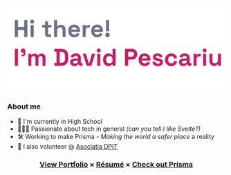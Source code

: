 <!--
    If you are reading this it means you either hate the readme or love it...
    Either way, hi :)

    Also you might want to see davidpescariu.com
-->

<a href="https://github.com/davidp-ro">
    <img src="https://github.com/davidp-ro/davidp-ro/blob/master/assets/Header.png" alt="Header Image"/>
</a>

### About me

- 🏫 I'm currently in High School
- 👨🏻‍💻 Passionate about tech in general _(can you tell I like Svelte?)_
- 🛠️ Working to make Prisma - _Making the world a safer place_ a reality
- 🫶 I also volunteer @ <a href="https://dpit.ro/" target="_blank">Asociatia DPIT</a>

<h3 align=center>
    <a href="https://davidpescariu.com" target="_blank">View Portfolio</a>
    &times;
    <a href="https://davidpescariu.com/David%20Pescariu%20-%20Resume.pdf" target="_blank">Résumé</a>
    &times;
    <a href="https://www.prisma-safety.com/" target="_blank">Check out Prisma</a>
</h3>
